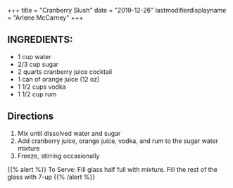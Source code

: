 +++
title = "Cranberry Slush"
date = "2019-12-26"
lastmodifierdisplayname = "Arlene McCarney"
+++

## INGREDIENTS:

* 1 cup water
* 2/3 cup sugar
* 2 quarts cranberry juice cocktail
* 1 can of orange juice (12 oz)
* 1 1/2 cups vodka
* 1 1/2 cup rum

## Directions

1. Mix until dissolved water and sugar
2. Add cranberry juice, orange juice, vodka, and rum to the sugar water mixture
3. Freeze, stirring occasionally

{{% alert %}}
To Serve: Fill glass half full with mixture.  Fill the rest of the glass with 7-up
{{% /alert %}}
